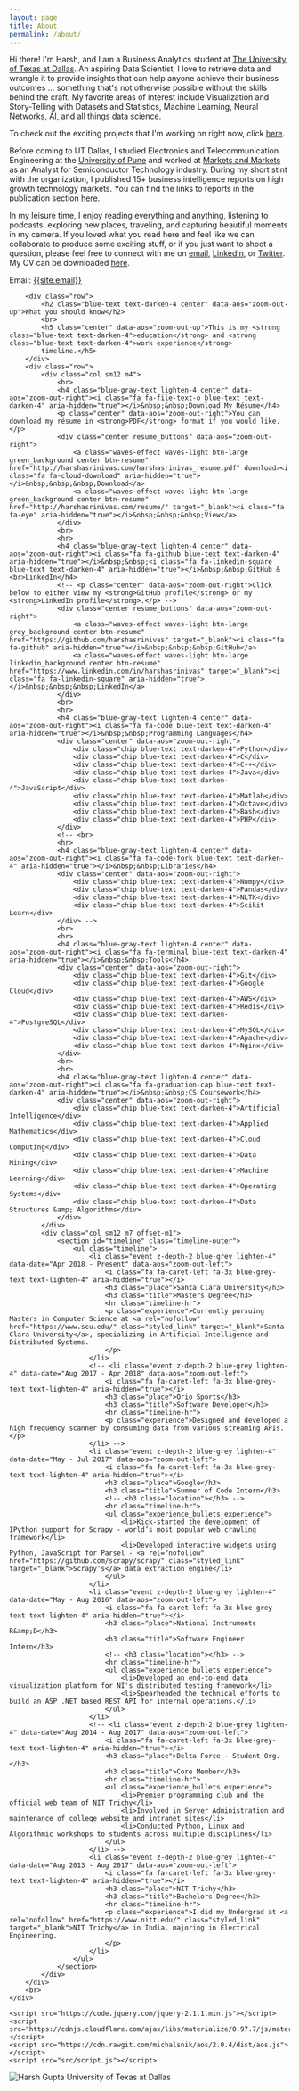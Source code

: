 ```yaml
---
layout: page
title: About
permalink: /about/
---
```

<p>
Hi there! I'm Harsh, and I am a Business Analytics student at <a href="https://www.utdallas.edu/" target="_blank">The University of Texas at Dallas</a>. 
An aspiring Data Scientist, I love to retrieve data and wrangle it to provide insights that can help anyone achieve their business outcomes ... 
something that's not otherwise possible without the skills behind the craft. My favorite areas of interest include Visualization and Story-Telling with Datasets and Statistics, Machine Learning, Neural Networks, AI, and all things data science.

To check out the exciting projects that I'm working on right now, click <a href="bit.ly/harshbg-git" target="_blank">here</a>.
</p>

<p>
Before coming to UT Dallas, I studied Electronics and Telecommunication Engineering at the <a href="http://www.unipune.ac.in/" target="_blank">University of Pune</a> and worked 
at <a href="https://www.marketsandmarkets.com/" target="_blank">Markets and Markets</a> as an Analyst for Semiconductor Technology industry. 
During my short stint with the organization, I published 15+ business intelligence reports on high growth technology markets. 
You can find the links to reports in the publication section <a href="http://bit.ly/harshbg-ln" target="_blank">here</a>.
</p>

<p>
In my leisure time, I enjoy reading everything and anything, listening to podcasts, exploring new places, traveling, and capturing beautiful moments in my camera. 
If you loved what you read here and feel like we can collaborate to produce some exciting stuff, or if you
just want to shoot a question, please feel free to connect with me on <a href="hello@gupta-harsh.com" target="_blank">email</a>, <a href="http://bit.ly/harshbg-ln" target="_blank">LinkedIn</a>, or <a href="http://bit.ly/harshbg-tw" target="_blank">Twitter</a>.
My CV can be downloaded <a href="http://bit.ly/2ORbNzI" target="_blank">here</a>.
</p>

Email: <a href="mailto:{{site.email}}?Subject=From Blog Site:">{{site.email}}</a>


<div class="container" id="resume">
        
        <div class="row">
            <h2 class="blue-text text-darken-4 center" data-aos="zoom-out-up">What you should know</h2>
            <br>
            <h5 class="center" data-aos="zoom-out-up">This is my <strong class="blue-text text-darken-4">education</strong> and <strong class="blue-text text-darken-4">work experience</strong>
            timeline.</h5>
        </div>
        <div class="row">
            <div class="col sm12 m4">
                <br>
                <h4 class="blue-gray-text lighten-4 center" data-aos="zoom-out-right"><i class="fa fa-file-text-o blue-text text-darken-4" aria-hidden="true"></i>&nbsp;&nbsp;Download My Résume</h4>
                <p class="center" data-aos="zoom-out-right">You can download my résume in <strong>PDF</strong> format if you would like.</p>
                <div class="center resume_buttons" data-aos="zoom-out-right">
                    <a class="waves-effect waves-light btn-large green_background center btn-resume" href="http://harshasrinivas.com/harshasrinivas_resume.pdf" download><i class="fa fa-cloud-download" aria-hidden="true"></i>&nbsp;&nbsp;&nbsp;Download</a>
                    <a class="waves-effect waves-light btn-large green_background center btn-resume" href="http://harshasrinivas.com/resume/" target="_blank"><i class="fa fa-eye" aria-hidden="true"></i>&nbsp;&nbsp;&nbsp;View</a>
                </div>
                <br>
                <hr>
                <h4 class="blue-gray-text lighten-4 center" data-aos="zoom-out-right"><i class="fa fa-github blue-text text-darken-4" aria-hidden="true"></i>&nbsp;&nbsp;<i class="fa fa-linkedin-square blue-text text-darken-4" aria-hidden="true"></i>&nbsp;&nbsp;GitHub & <br>LinkedIn</h4>
                <!-- <p class="center" data-aos="zoom-out-right">Click below to either view my <strong>GitHub profile</strong> or my <strong>LinkedIn profile</strong>.</p> -->
                <div class="center resume_buttons" data-aos="zoom-out-right">
                    <a class="waves-effect waves-light btn-large grey_background center btn-resume" href="https://github.com/harshasrinivas" target="_blank"><i class="fa fa-github" aria-hidden="true"></i>&nbsp;&nbsp;&nbsp;GitHub</a>
                    <a class="waves-effect waves-light btn-large linkedin_background center btn-resume" href="https://www.linkedin.com/in/harshasrinivas" target="_blank"><i class="fa fa-linkedin-square" aria-hidden="true"></i>&nbsp;&nbsp;&nbsp;LinkedIn</a>
                </div>
                <br>
                <hr>
                <h4 class="blue-gray-text lighten-4 center" data-aos="zoom-out-right"><i class="fa fa-code blue-text text-darken-4" aria-hidden="true"></i>&nbsp;&nbsp;Programming Languages</h4>
                <div class="center" data-aos="zoom-out-right">
                    <div class="chip blue-text text-darken-4">Python</div>
                    <div class="chip blue-text text-darken-4">C</div>
                    <div class="chip blue-text text-darken-4">C++</div>
                    <div class="chip blue-text text-darken-4">Java</div>
                    <div class="chip blue-text text-darken-4">JavaScript</div>
                    <div class="chip blue-text text-darken-4">Matlab</div>
                    <div class="chip blue-text text-darken-4">Octave</div>
                    <div class="chip blue-text text-darken-4">Bash</div>
                    <div class="chip blue-text text-darken-4">PHP</div>
                </div>
                <!-- <br>
                <hr>
                <h4 class="blue-gray-text lighten-4 center" data-aos="zoom-out-right"><i class="fa fa-code-fork blue-text text-darken-4" aria-hidden="true"></i>&nbsp;&nbsp;Libraries</h4>
                <div class="center" data-aos="zoom-out-right">
                    <div class="chip blue-text text-darken-4">Numpy</div>
                    <div class="chip blue-text text-darken-4">Pandas</div>
                    <div class="chip blue-text text-darken-4">NLTK</div>
                    <div class="chip blue-text text-darken-4">Scikit Learn</div>
                </div> -->
                <br>
                <hr>
                <h4 class="blue-gray-text lighten-4 center" data-aos="zoom-out-right"><i class="fa fa-terminal blue-text text-darken-4" aria-hidden="true"></i>&nbsp;&nbsp;Tools</h4>
                <div class="center" data-aos="zoom-out-right">
                    <div class="chip blue-text text-darken-4">Git</div>
                    <div class="chip blue-text text-darken-4">Google Cloud</div>
                    <div class="chip blue-text text-darken-4">AWS</div>
                    <div class="chip blue-text text-darken-4">Redis</div>
                    <div class="chip blue-text text-darken-4">PostgreSQL</div>
                    <div class="chip blue-text text-darken-4">MySQL</div>
                    <div class="chip blue-text text-darken-4">Apache</div>
                    <div class="chip blue-text text-darken-4">Nginx</div>
                </div>
                <br>
                <hr>
                <h4 class="blue-gray-text lighten-4 center" data-aos="zoom-out-right"><i class="fa fa-graduation-cap blue-text text-darken-4" aria-hidden="true"></i>&nbsp;&nbsp;CS Coursework</h4>
                <div class="center" data-aos="zoom-out-right">
                    <div class="chip blue-text text-darken-4">Artificial Intelligence</div>
                    <div class="chip blue-text text-darken-4">Applied Mathematics</div>
                    <div class="chip blue-text text-darken-4">Cloud Computing</div>
                    <div class="chip blue-text text-darken-4">Data Mining</div>
                    <div class="chip blue-text text-darken-4">Machine Learning</div>
                    <div class="chip blue-text text-darken-4">Operating Systems</div>
                    <div class="chip blue-text text-darken-4">Data Structures &amp; Algorithms</div>
                </div>
            </div>
            <div class="col sm12 m7 offset-m1">
                <section id="timeline" class="timeline-outer">
                    <ul class="timeline">
                        <li class="event z-depth-2 blue-grey lighten-4" data-date="Apr 2018 - Present" data-aos="zoom-out-left">
                            <i class="fa fa-caret-left fa-3x blue-grey-text text-lighten-4" aria-hidden="true"></i>
                            <h3 class="place">Santa Clara University</h3>
                            <h3 class="title">Masters Degree</h3>
                            <hr class="timeline-hr">
                            <p class="experience">Currently pursuing Masters in Computer Science at <a rel="nofollow" href="https://www.scu.edu/" class="styled_link" target="_blank">Santa Clara University</a>, specializing in Artificial Intelligence and Distributed Systems.
                            </p>
                        </li>
                        <!-- <li class="event z-depth-2 blue-grey lighten-4" data-date="Aug 2017 - Apr 2018" data-aos="zoom-out-left">
                            <i class="fa fa-caret-left fa-3x blue-grey-text text-lighten-4" aria-hidden="true"></i>
                            <h3 class="place">Orio Sports</h3>
                            <h3 class="title">Software Developer</h3>
                            <hr class="timeline-hr">
                            <p class="experience">Designed and developed a high frequency scanner by consuming data from various streaming APIs.</p>
                        </li> -->
                        <li class="event z-depth-2 blue-grey lighten-4" data-date="May - Jul 2017" data-aos="zoom-out-left">
                            <i class="fa fa-caret-left fa-3x blue-grey-text text-lighten-4" aria-hidden="true"></i>
                            <h3 class="place">Google</h3>
                            <h3 class="title">Summer of Code Intern</h3>
                            <!-- <h3 class="location"></h3> -->
                            <hr class="timeline-hr">
                            <ul class="experience_bullets experience">
                                <li>Kick-started the development of IPython support for Scrapy - world’s most popular web crawling framework</li>
                                <li>Developed interactive widgets using Python, JavaScript for Parsel - <a rel="nofollow" href="https://github.com/scrapy/scrapy" class="styled_link" target="_blank">Scrapy's</a> data extraction engine</li>
                            </ul>
                        </li>
                        <li class="event z-depth-2 blue-grey lighten-4" data-date="May - Aug 2016" data-aos="zoom-out-left">
                            <i class="fa fa-caret-left fa-3x blue-grey-text text-lighten-4" aria-hidden="true"></i>
                            <h3 class="place">National Instruments R&amp;D</h3>
                            <h3 class="title">Software Engineer Intern</h3>
                            <!-- <h3 class="location"></h3> -->
                            <hr class="timeline-hr">
                            <ul class="experience_bullets experience">
                                <li>Developed an end-to-end data visualization platform for NI's distributed testing framework</li>
                                <li>Spearheaded the technical efforts to build an ASP .NET based REST API for internal operations.</li>
                            </ul>
                        </li>
                        <!-- <li class="event z-depth-2 blue-grey lighten-4" data-date="Aug 2014 - Aug 2017" data-aos="zoom-out-left">
                            <i class="fa fa-caret-left fa-3x blue-grey-text text-lighten-4" aria-hidden="true"></i>
                            <h3 class="place">Delta Force - Student Org.</h3>
                            <h3 class="title">Core Member</h3>
                            <hr class="timeline-hr">
                            <ul class="experience_bullets experience">
                                <li>Premier programming club and the official web team of NIT Trichy</li>
                                <li>Involved in Server Administration and maintenance of college website and intranet sites</li>
                                <li>Conducted Python, Linux and Algorithmic workshops to students across multiple disciplines</li>
                            </ul>
                        </li> -->
                        <li class="event z-depth-2 blue-grey lighten-4" data-date="Aug 2013 - Aug 2017" data-aos="zoom-out-left">
                            <i class="fa fa-caret-left fa-3x blue-grey-text text-lighten-4" aria-hidden="true"></i>
                            <h3 class="place">NIT Trichy</h3>
                            <h3 class="title">Bachelors Degree</h3>
                            <hr class="timeline-hr">
                            <p class="experience">I did my Undergrad at <a rel="nofollow" href="https://www.nitt.edu/" class="styled_link" target="_blank">NIT Trichy</a> in India, majoring in Electrical Engineering.
                            </p>
                        </li>
                    </ul>
                </section>
            </div>
        </div>
        <br>
    </div>

    <script src="https://code.jquery.com/jquery-2.1.1.min.js"></script>
    <script src="https://cdnjs.cloudflare.com/ajax/libs/materialize/0.97.7/js/materialize.min.js"></script>
    <script src="https://cdn.rawgit.com/michalsnik/aos/2.0.4/dist/aos.js"></script>
    <script src="src/script.js"></script>



![Harsh Gupta University of Texas at Dallas](./static/img/utd1.jpg)
